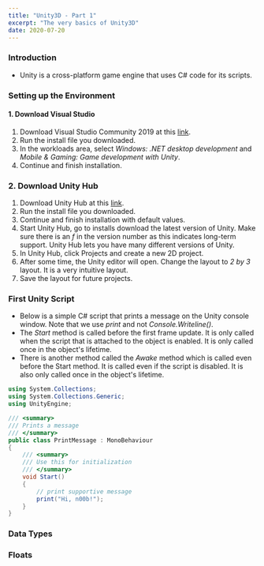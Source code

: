 ```yaml
---
title: "Unity3D - Part 1"
excerpt: "The very basics of Unity3D"
date: 2020-07-20
---
```


### Introduction

 - Unity is a cross-platform game engine that uses C# code for its scripts.

### Setting up the Environment

#### 1. Download Visual Studio

1. Download Visual Studio Community 2019 at this [link](http://www.visualstudio.com/).
2. Run the install file you downloaded.
3. In the workloads area, select *Windows: .NET desktop development* and *Mobile & Gaming: Game development with Unity*.
4. Continue and finish installation.

### 2. Download Unity Hub

1. Download Unity Hub at this [link]( http://unity.com/).
2. Run the install file you downloaded.
3. Continue and finish installation with default values.
3. Start Unity Hub, go to installs download the latest version of Unity. Make sure there is an *f* in the version number as this indicates long-term support. Unity Hub lets you have many different versions of Unity.
4. In Unity Hub, click Projects and create a new 2D project.
5. After some time, the Unity editor will open. Change the layout to *2 by 3* layout. It is a very intuitive layout.
6. Save the layout for future projects.

### First Unity Script

- Below is a simple C# script that prints a message on the Unity console window. Note that we use *print* and not *Console.Writeline()*.
- The *Start* method is called before the first frame update. It is only called when the script that is attached to the object is enabled. It is only called once in the object's lifetime.
- There is another method called the *Awake* method which is called even before the Start method. It is called even if the script is disabled. It is also only called once in the object's lifetime.


```cs
using System.Collections;
using System.Collections.Generic;
using UnityEngine;

/// <summary>
/// Prints a message
/// </summary>
public class PrintMessage : MonoBehaviour
{
	/// <summary>
	/// Use this for initialization
	/// </summary>
	void Start()
	{
		// print supportive message
        print("Hi, n00b!");
	}
}
```


### Data Types

### Floats
